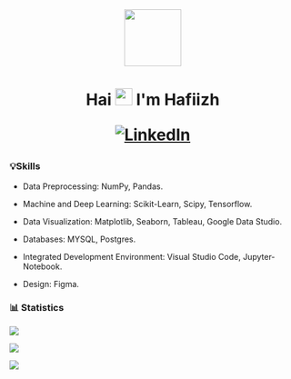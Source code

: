 <div id="header" align="center">
  <img src="https://media.giphy.com/media/M9gbBd9nbDrOTu1Mqx/giphy.gif" width="100"/>
</div>

<h1 align="center">
  Hai <img src="https://media.giphy.com/media/hvRJCLFzcasrR4ia7z/giphy.gif" width="30px"/> I'm Hafiizh

  [![LinkedIn](https://img.shields.io/badge/LinkedIn-%230077B5.svg?logo=linkedin&logoColor=white)](https://www.linkedin.com/in/hafizh-taufiqul-hakim/) 
</h1>

### 💡Skills
- Data Preprocessing: NumPy, Pandas.

- Machine and Deep Learning: Scikit-Learn, Scipy, Tensorflow.

- Data Visualization: Matplotlib, Seaborn, Tableau, Google Data Studio. 

- Databases: MYSQL, Postgres. 

- Integrated Development Environment: Visual Studio Code, Jupyter-Notebook.

- Design: Figma.

### 📊 Statistics
![](https://github-readme-stats-eight-theta.vercel.app/api?username=HafiizhTH&show_icons=true&theme=algolia&include_all_commits=true&count_private=true)
<br/>

![](https://github-readme-streak-stats.herokuapp.com/?user=HafiizhTH&theme=algolia&hide_border=false)
<br/>

![](https://github-readme-stats.vercel.app/api/top-langs/?username=HafiizhTH&theme=algolia&hide_border=false&include_all_commits=false&count_private=false&layout=compact)